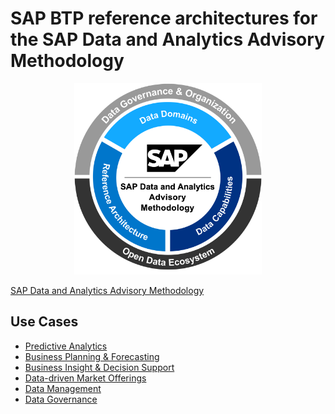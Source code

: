 # SAP BTP reference architectures for the SAP Data and Analytics Advisory Methodology

<p align="center">
  <img src="images/data-analytics-meth-circle.svg" width="300"/>
</p>

[SAP Data and Analytics Advisory Methodology](https://blogs.sap.com/2023/03/15/release-of-sap-data-and-analytics-advisory-methodology/)

## Use Cases

- [Predictive Analytics](predictive-analytics/README.md)
- [Business Planning & Forecasting](business-planning-and-forecasting/README.md)
- [Business Insight & Decision Support](business-insight-and-decision-support/README.md)
- [Data-driven Market Offerings](data-driven-market-offerings/README.md)
- [Data Management](data-management/README.md)
- [Data Governance](data-governance/README.md)
